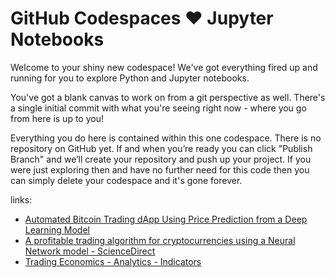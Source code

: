 # GitHub Codespaces ♥️ Jupyter Notebooks

Welcome to your shiny new codespace! We've got everything fired up and running for you to explore Python and Jupyter notebooks.

You've got a blank canvas to work on from a git perspective as well. There's a single initial commit with what you're seeing right now - where you go from here is up to you!

Everything you do here is contained within this one codespace. There is no repository on GitHub yet. If and when you’re ready you can click "Publish Branch" and we’ll create your repository and push up your project. If you were just exploring then and have no further need for this code then you can simply delete your codespace and it's gone forever.

links:
- [Automated Bitcoin Trading dApp Using Price Prediction from a Deep Learning Model](https://www.mdpi.com/2227-9091/13/1/17)
- [A profitable trading algorithm for cryptocurrencies using a Neural Network model - ScienceDirect](https://www.sciencedirect.com/science/article/pii/S0957417423023084)
- [Trading Economics - Analytics - Indicators](https://tradingeconomics.com/analytics/indicators.aspx)